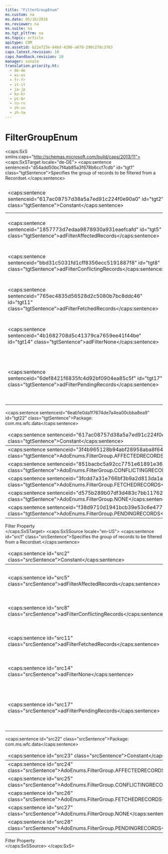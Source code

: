 ```yaml
---
title: "FilterGroupEnum"
ms.custom: na
ms.date: 05/16/2016
ms.reviewer: na
ms.suite: na
ms.tgt_pltfrm: na
ms.topic: article
apitype: COM
ms.assetid: b22e725e-84bd-4286-a070-290c278c3783
caps.latest.revision: 10
caps.handback.revision: 10
manager: sonalm
translation.priority.ht: 
  - de-de
  - es-es
  - fr-fr
  - it-it
  - ja-jp
  - ko-kr
  - pt-br
  - ru-ru
  - zh-cn
  - zh-tw
---
```

# FilterGroupEnum
<?xml version="1.0" encoding="utf-8"?>
<caps:SxS xmlns:caps="http://schemas.microsoft.com/build/caps/2013/11">
  <caps:SxSTarget locale="de-DE">
    <developerReferenceWithoutSyntaxDocument xsi:schemaLocation="http://ddue.schemas.microsoft.com/authoring/2003/5 http://dduestorage.blob.core.windows.net/ddueschema/developer.xsd" xmlns="http://ddue.schemas.microsoft.com/authoring/2003/5" xmlns:xlink="http://www.w3.org/1999/xlink" xmlns:xsi="http://www.w3.org/2001/XMLSchema-instance">
      <introduction>
        <para>
          <caps:sentence sentenceid="d54add50bc7f4ab85a3f678b6ccf7cdb" id="tgt1" class="tgtSentence">Specifies the group of records to be filtered from a <legacyLink xlink:href="ede1415f-c3df-4cc5-a05b-2576b2b84b60">Recordset</legacyLink>.</caps:sentence>
        </para>
        <table>
          <thead>
            <tr>
              <TD>
                <para>
                  <caps:sentence sentenceid="617ac08757d38a5a7ed91c224f0e90a0" id="tgt2" class="tgtSentence">Constant</caps:sentence>
                </para>
              </TD>
              <TD>
                <para>
                  <caps:sentence sentenceid="2063c1608d6e0baf80249c42e2be5804" id="tgt3" class="tgtSentence">Value</caps:sentence>
                </para>
              </TD>
              <TD>
                <para>
                  <caps:sentence sentenceid="67daf92c833c41c95db874e18fcb2786" id="tgt4" class="tgtSentence">Description</caps:sentence>
                </para>
              </TD>
            </tr>
          </thead>
          <tbody>
            <tr>
              <TD>
                <para>
                  <legacyBold>
                    <caps:sentence sentenceid="1857773d7edaa9878930a931eaefcafd" id="tgt5" class="tgtSentence">adFilterAffectedRecords</caps:sentence>
                  </legacyBold>
                </para>
              </TD>
              <TD>
                <para>
                  <caps:sentence sentenceid="c81e728d9d4c2f636f067f89cc14862c" id="tgt6" class="tgtSentence">2</caps:sentence>
                </para>
              </TD>
              <TD>
                <para>
                  <caps:sentence sentenceid="e5ecbb917a86535b6840c235f3ec75e1" id="tgt7" class="tgtSentence">Filters for viewing only records affected by the last <legacyLink xlink:href="1eb9209c-602c-4507-b0c2-6527a599b67d">Delete</legacyLink>, <legacyLink xlink:href="73b355d4-a4c0-434b-bfc4-039b1c76b32e">Resync</legacyLink>, <legacyLink xlink:href="23f9314c-b027-4a51-aeae-50caa2977740">UpdateBatch</legacyLink>, or <legacyLink xlink:href="dbdc2574-e44e-4d95-b03d-4a5d9e9adf3c">CancelBatch</legacyLink> call.</caps:sentence>
                </para>
              </TD>
            </tr>
            <tr>
              <TD>
                <para>
                  <legacyBold>
                    <caps:sentence sentenceid="bbd31c5031fd1cff8356ecc5191887f8" id="tgt8" class="tgtSentence">adFilterConflictingRecords</caps:sentence>
                  </legacyBold>
                </para>
              </TD>
              <TD>
                <para>
                  <caps:sentence sentenceid="e4da3b7fbbce2345d7772b0674a318d5" id="tgt9" class="tgtSentence">5</caps:sentence>
                </para>
              </TD>
              <TD>
                <para>
                  <caps:sentence sentenceid="83e8e3cc58970e86f91b20cd0093682b" id="tgt10" class="tgtSentence">Filters for viewing the records that failed the last batch update.</caps:sentence>
                </para>
              </TD>
            </tr>
            <tr>
              <TD>
                <para>
                  <legacyBold>
                    <caps:sentence sentenceid="765ec4835d56528d2c5080b7bc8ddc46" id="tgt11" class="tgtSentence">adFilterFetchedRecords</caps:sentence>
                  </legacyBold>
                </para>
              </TD>
              <TD>
                <para>
                  <caps:sentence sentenceid="eccbc87e4b5ce2fe28308fd9f2a7baf3" id="tgt12" class="tgtSentence">3</caps:sentence>
                </para>
              </TD>
              <TD>
                <para>
                  <caps:sentence sentenceid="d820724d9c6d805185883a31b8a9eeee" id="tgt13" class="tgtSentence">Filters for viewing the records in the current cache—that is, the results of the last call to retrieve records from the database.</caps:sentence>
                </para>
              </TD>
            </tr>
            <tr>
              <TD>
                <para>
                  <legacyBold>
                    <caps:sentence sentenceid="4b1682708d5c41379ca7659ee41f44be" id="tgt14" class="tgtSentence">adFilterNone</caps:sentence>
                  </legacyBold>
                </para>
              </TD>
              <TD>
                <para>
                  <caps:sentence sentenceid="cfcd208495d565ef66e7dff9f98764da" id="tgt15" class="tgtSentence">0</caps:sentence>
                </para>
              </TD>
              <TD>
                <para>
                  <caps:sentence sentenceid="81d05a51f063816f8ccc4b006352c420" id="tgt16" class="tgtSentence">Removes the current filter and restores all records for viewing.</caps:sentence>
                </para>
              </TD>
            </tr>
            <tr>
              <TD>
                <para>
                  <legacyBold>
                    <caps:sentence sentenceid="6def8421f6835fc4d92bf0904ea85c5f" id="tgt17" class="tgtSentence">adFilterPendingRecords</caps:sentence>
                  </legacyBold>
                </para>
              </TD>
              <TD>
                <para>
                  <caps:sentence sentenceid="c4ca4238a0b923820dcc509a6f75849b" id="tgt18" class="tgtSentence">1</caps:sentence>
                </para>
              </TD>
              <TD>
                <para>
                  <caps:sentence sentenceid="aeb1fdc1f9791a49499ab760b28ebfcd" id="tgt19" class="tgtSentence">Filters for viewing only records that have changed but have not yet been sent to the server.</caps:sentence>
                  <caps:sentence sentenceid="6431ab163aa327a213f2bf0178c11263" id="tgt20" class="tgtSentence"> Applicable only for batch update mode.</caps:sentence>
                </para>
              </TD>
            </tr>
          </tbody>
        </table>
      </introduction>
      <section>
        <title>
          <caps:sentence sentenceid="a6dc3038423486f2c8833a3eba25ddab" id="tgt21" class="tgtSentence">ADO/WFC Equivalent</caps:sentence>
        </title>
        <content>
          <para>
            <caps:sentence sentenceid="6eab1e0da1f7674de7a4ea00cbba8ea9" id="tgt22" class="tgtSentence">Package: <legacyBold>com.ms.wfc.data</legacyBold></caps:sentence>
          </para>
          <table>
            <thead>
              <tr>
                <TD>
                  <para>
                    <caps:sentence sentenceid="617ac08757d38a5a7ed91c224f0e90a0" id="tgt23" class="tgtSentence">Constant</caps:sentence>
                  </para>
                </TD>
              </tr>
            </thead>
            <tbody>
              <tr>
                <TD>
                  <para>
                    <caps:sentence sentenceid="3f4b965128b94abf28958aba8f646da8" id="tgt24" class="tgtSentence">AdoEnums.FilterGroup.AFFECTEDRECORDS</caps:sentence>
                  </para>
                </TD>
              </tr>
              <tr>
                <TD>
                  <para>
                    <caps:sentence sentenceid="851bacbc5a92cc7751e61891e36c9bb5" id="tgt25" class="tgtSentence">AdoEnums.FilterGroup.CONFLICTINGRECORDS</caps:sentence>
                  </para>
                </TD>
              </tr>
              <tr>
                <TD>
                  <para>
                    <caps:sentence sentenceid="3fcdd7a31e766bf3b9a2d813da1a2286" id="tgt26" class="tgtSentence">AdoEnums.FilterGroup.FETCHEDRECORDS</caps:sentence>
                  </para>
                </TD>
              </tr>
              <tr>
                <TD>
                  <para>
                    <caps:sentence sentenceid="d575b289b07df3d483c7bb11762a69d5" id="tgt27" class="tgtSentence">AdoEnums.FilterGroup.NONE</caps:sentence>
                  </para>
                </TD>
              </tr>
              <tr>
                <TD>
                  <para>
                    <caps:sentence sentenceid="f38d9710d1941bcb39e53c6e47773538" id="tgt28" class="tgtSentence">AdoEnums.FilterGroup.PENDINGRECORDS</caps:sentence>
                  </para>
                </TD>
              </tr>
            </tbody>
          </table>
        </content>
      </section>
      <section>
        <title>
          <caps:sentence sentenceid="2f342d3be839cc5b67ae0de7d404b8e6" id="tgt29" class="tgtSentence">Applies To</caps:sentence>
        </title>
        <content>
          <para>
            <link xlink:href="80263a7a-5d21-45d1-84fc-34b7a9be4c22">Filter Property</link>
          </para>
        </content>
      </section>
      <relatedTopics></relatedTopics>
    </developerReferenceWithoutSyntaxDocument>
  </caps:SxSTarget>
  <caps:SxSSource locale="en-US">
    <developerReferenceWithoutSyntaxDocument xsi:schemaLocation="http://ddue.schemas.microsoft.com/authoring/2003/5 http://dduestorage.blob.core.windows.net/ddueschema/developer.xsd" xmlns="http://ddue.schemas.microsoft.com/authoring/2003/5" xmlns:xlink="http://www.w3.org/1999/xlink" xmlns:xsi="http://www.w3.org/2001/XMLSchema-instance">
      <introduction>
        <para>
          <caps:sentence id="src1" class="srcSentence">Specifies the group of records to be filtered from a <legacyLink xlink:href="ede1415f-c3df-4cc5-a05b-2576b2b84b60">Recordset</legacyLink>.</caps:sentence>
        </para>
        <table>
          <thead>
            <tr>
              <TD>
                <para>
                  <caps:sentence id="src2" class="srcSentence">Constant</caps:sentence>
                </para>
              </TD>
              <TD>
                <para>
                  <caps:sentence id="src3" class="srcSentence">Value</caps:sentence>
                </para>
              </TD>
              <TD>
                <para>
                  <caps:sentence id="src4" class="srcSentence">Description</caps:sentence>
                </para>
              </TD>
            </tr>
          </thead>
          <tbody>
            <tr>
              <TD>
                <para>
                  <legacyBold>
                    <caps:sentence id="src5" class="srcSentence">adFilterAffectedRecords</caps:sentence>
                  </legacyBold>
                </para>
              </TD>
              <TD>
                <para>
                  <caps:sentence id="src6" class="srcSentence">2</caps:sentence>
                </para>
              </TD>
              <TD>
                <para>
                  <caps:sentence id="src7" class="srcSentence">Filters for viewing only records affected by the last <legacyLink xlink:href="1eb9209c-602c-4507-b0c2-6527a599b67d">Delete</legacyLink>, <legacyLink xlink:href="73b355d4-a4c0-434b-bfc4-039b1c76b32e">Resync</legacyLink>, <legacyLink xlink:href="23f9314c-b027-4a51-aeae-50caa2977740">UpdateBatch</legacyLink>, or <legacyLink xlink:href="dbdc2574-e44e-4d95-b03d-4a5d9e9adf3c">CancelBatch</legacyLink> call.</caps:sentence>
                </para>
              </TD>
            </tr>
            <tr>
              <TD>
                <para>
                  <legacyBold>
                    <caps:sentence id="src8" class="srcSentence">adFilterConflictingRecords</caps:sentence>
                  </legacyBold>
                </para>
              </TD>
              <TD>
                <para>
                  <caps:sentence id="src9" class="srcSentence">5</caps:sentence>
                </para>
              </TD>
              <TD>
                <para>
                  <caps:sentence id="src10" class="srcSentence">Filters for viewing the records that failed the last batch update.</caps:sentence>
                </para>
              </TD>
            </tr>
            <tr>
              <TD>
                <para>
                  <legacyBold>
                    <caps:sentence id="src11" class="srcSentence">adFilterFetchedRecords</caps:sentence>
                  </legacyBold>
                </para>
              </TD>
              <TD>
                <para>
                  <caps:sentence id="src12" class="srcSentence">3</caps:sentence>
                </para>
              </TD>
              <TD>
                <para>
                  <caps:sentence id="src13" class="srcSentence">Filters for viewing the records in the current cache—that is, the results of the last call to retrieve records from the database.</caps:sentence>
                </para>
              </TD>
            </tr>
            <tr>
              <TD>
                <para>
                  <legacyBold>
                    <caps:sentence id="src14" class="srcSentence">adFilterNone</caps:sentence>
                  </legacyBold>
                </para>
              </TD>
              <TD>
                <para>
                  <caps:sentence id="src15" class="srcSentence">0</caps:sentence>
                </para>
              </TD>
              <TD>
                <para>
                  <caps:sentence id="src16" class="srcSentence">Removes the current filter and restores all records for viewing.</caps:sentence>
                </para>
              </TD>
            </tr>
            <tr>
              <TD>
                <para>
                  <legacyBold>
                    <caps:sentence id="src17" class="srcSentence">adFilterPendingRecords</caps:sentence>
                  </legacyBold>
                </para>
              </TD>
              <TD>
                <para>
                  <caps:sentence id="src18" class="srcSentence">1</caps:sentence>
                </para>
              </TD>
              <TD>
                <para>
                  <caps:sentence id="src19" class="srcSentence">Filters for viewing only records that have changed but have not yet been sent to the server.</caps:sentence>
                  <caps:sentence id="src20" class="srcSentence"> Applicable only for batch update mode.</caps:sentence>
                </para>
              </TD>
            </tr>
          </tbody>
        </table>
      </introduction>
      <section>
        <title>
          <caps:sentence id="src21" class="srcSentence">ADO/WFC Equivalent</caps:sentence>
        </title>
        <content>
          <para>
            <caps:sentence id="src22" class="srcSentence">Package: <legacyBold>com.ms.wfc.data</legacyBold></caps:sentence>
          </para>
          <table>
            <thead>
              <tr>
                <TD>
                  <para>
                    <caps:sentence id="src23" class="srcSentence">Constant</caps:sentence>
                  </para>
                </TD>
              </tr>
            </thead>
            <tbody>
              <tr>
                <TD>
                  <para>
                    <caps:sentence id="src24" class="srcSentence">AdoEnums.FilterGroup.AFFECTEDRECORDS</caps:sentence>
                  </para>
                </TD>
              </tr>
              <tr>
                <TD>
                  <para>
                    <caps:sentence id="src25" class="srcSentence">AdoEnums.FilterGroup.CONFLICTINGRECORDS</caps:sentence>
                  </para>
                </TD>
              </tr>
              <tr>
                <TD>
                  <para>
                    <caps:sentence id="src26" class="srcSentence">AdoEnums.FilterGroup.FETCHEDRECORDS</caps:sentence>
                  </para>
                </TD>
              </tr>
              <tr>
                <TD>
                  <para>
                    <caps:sentence id="src27" class="srcSentence">AdoEnums.FilterGroup.NONE</caps:sentence>
                  </para>
                </TD>
              </tr>
              <tr>
                <TD>
                  <para>
                    <caps:sentence id="src28" class="srcSentence">AdoEnums.FilterGroup.PENDINGRECORDS</caps:sentence>
                  </para>
                </TD>
              </tr>
            </tbody>
          </table>
        </content>
      </section>
      <section>
        <title>
          <caps:sentence id="src29" class="srcSentence">Applies To</caps:sentence>
        </title>
        <content>
          <para>
            <link xlink:href="80263a7a-5d21-45d1-84fc-34b7a9be4c22">Filter Property</link>
          </para>
        </content>
      </section>
      <relatedTopics></relatedTopics>
    </developerReferenceWithoutSyntaxDocument>
  </caps:SxSSource>
</caps:SxS>